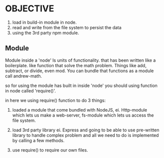 # OBJECTIVE

1. load in build-in module in node.
2. read and write from the file system to persist the data
3. using the 3rd party npm module.

## Module

Module inside a 'node' Is units of functionality. that has been written like a boilerplate. like function that solve the math problem. Things like add, subtract, or divide, even mod. You can bundle that functions as a module call andrew-math.

so for using the module has built in inside 'node' you should using  function in node called 'require()'.

in here we using require() function to do 3 things:

1. loaded a module that come bundled with NodeJS, ei. Http-module which lets us make a web-server, fs-module which lets us access the file system.

2. load 3rd party library ei. Express and going to be able to use pre-written library to handle complex problem and all we need to do is implemented by calling a few methods.

3. use require() to require our own files.
